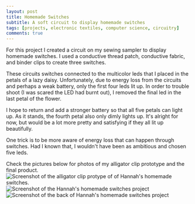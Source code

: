 ```yaml
---
layout: post
title: Homemade Switches
subtitle: A soft circuit to display homemade switches
tags: [projects, electronic textiles, computer science, circuitry]
comments: true
---
```

For this project I created a circuit on my sewing sampler to display homemade switches. I used a conductive thread patch, conductive fabric, and binder clips to create three switches.

These circuits switches connected to the multicolor leds that I placed in the petals of a lazy daisy. Unfortunately, due to energy loss from the circuits and perhaps a weak battery, only the first four leds lit up. In order to trouble shoot (I was scared the LED had burnt out), I removed the final led in the last petal of the flower. 

I hope to return and add a stronger battery so that all five petals can light up. As it stands, the fourth petal also only dimly lights up. It's alright for now, but would be a lot more pretty and satisfying if they all lit up beautifully. 

One trick is to be more aware of energy loss that can happen through switches. Had I known that, I wouldn't have been as ambitious and chosen five leds. 

Check the pictures below for photos of my alligator clip prototype and the final product.  
![Screenshot of the alligator clip protype of of Hannah's homemade switches.](hannahtager.github.io/img/alligatorSwitches.JPG)
![Screenshot of the Hannah's homemade switches project](hannahtager.github.io/img/finishedSwitches.JPG)
![Screenshot of the back of Hannah's homemade switches project](hannahtager.github.io/img/homemadeSwitchesBack1.JPG)
